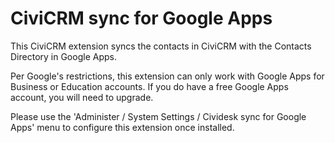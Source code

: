 # CiviCRM sync for Google Apps

This CiviCRM extension syncs the contacts in CiviCRM with the Contacts Directory in Google Apps.

Per Google's restrictions, this extension can only work with Google Apps for Business or Education accounts. If you do have a free Google Apps account, you will need to upgrade.

Please use the 'Administer / System Settings / Cividesk sync for Google Apps' menu to configure this extension once installed.
